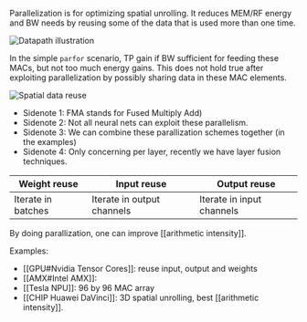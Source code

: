 Parallelization is for optimizing spatial unrolling. It reduces MEM/RF energy and BW needs by reusing some of the data that is used more than one time. 

![Datapath illustration](datapath.png)

In the simple `parfor` scenario, TP gain if BW sufficient for feeding these MACs, but not too much energy gains. This does not hold true after exploiting parallelization by possibly sharing data in these MAC elements. 
 
![Spatial data reuse](parallelization.png)
- Sidenote 1: FMA stands for Fused Multiply Add)
- Sidenote 2: Not all neural nets can exploit these parallelism. 
- Sidenote 3: We can combine these parallization schemes together (in the examples)
- Sidenote 4: Only concerning per layer, recently we have layer fusion techniques. 

| Weight reuse       | Input reuse                | Output reuse              |
| ------------------ | -------------------------- | ------------------------- |
| Iterate in batches | Iterate in output channels | Iterate in input channels | 

By doing parallization, one can improve [[arithmetic intensity]]. 

Examples:
- [[GPU#Nvidia Tensor Cores]]: reuse input, output and weights
- [[AMX#Intel AMX]]: 
- [[Tesla NPU]]: 96 by 96 MAC array 
- [[CHIP Huawei DaVinci]]: 3D spatial unrolling, best [[arithmetic intensity]]. 